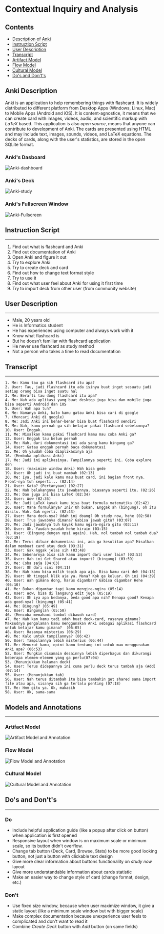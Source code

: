 # Contextual Inquiry and Analysis

## Contents

* [Description of Anki](#Anki-Description)
* [Instruction Script](#Instruction-Script)
* [User Description](#User-Description)
* [Transcript](#Transcript)
* [Artifact Model](#Artifact-Model)
* [Flow Model](#Flow-Model)
* [Cultural Model](#Cultural-Model)
* [Do's and Don't's](#Do's-and-Don't's)

## Anki Description

Anki is an application to help remembering things with flashcard. It is widely distributed to different platform from Desktop Apps (Windows, Linux, Mac) to Mobile Apps (Android and iOS). It is content-agnostice, it means that we can create card with images, videos, audio, and scientific markup with _LaTeX_ based. This application is also _open source_, means that anyone can contribute to development of Anki. The cards are presented using HTML and may include text, images, sounds, videos, and LaTeX equations. The decks of cards, along with the user's statistics, are stored in the open SQLite format.

### Anki's Dasboard

![Anki-dashboard](images/Anki-dashboard.JPG)

### Anki's Deck

![Anki-study](images/Anki-study.JPG)

### Anki's Fullscreen Window

![Anki-Fullscreen](images/Anki-fullscreen.jpg)

## Instruction Script

___

1. Find out what is flashcard and Anki
2. Find out documentation of Anki
3. Open Anki and figure it out
4. Try to explore Anki
5. Try to create deck and card
6. Find out how to change text format style
7. Try to use it
8. Find out what user feel about Anki for using it first time
9. Try to import deck from other user (from community website)

## User Description

___

* Male, 20 years old
* He is Informatics student
* He has experiences using computer and always work with it
* Know what flashcard is
* But he doesn't familiar with flashcard application
* He never use flashcard as study method
* Not a person who takes a time to read documentation

## Transcript

___

```text
1. Me: Kamu tau ga sih flashcard itu apa?
2. User: Tau, jadi flashcard itu ada isinya buat inget sesuatu jadi setiap orang bisa inget suatu hal
3. Me: Berarti tau dong flashcard itu apa?
4. Me: Nah ada aplikasi yang buat desktop juga bisa dan mobile juga bisa seperti Android dan iOS
5. User: Wah apa tuh?
6. Me: Namanya Anki, kalo kamu gatau Anki bisa cari di google
7. (Mencari Anki di google)
8. Me: Jadi Anki ini benar-benar bisa buat flashcard sendiri
9. Me: Nah, kamu pernah ga sih belajar pakai flashcard sebelumnya?
10. User: Enggak.
11. Me: Misalkan kamu pakai flashcard kamu mau coba Anki ga?
12. User: Enggak tau belum pernah
13. Me: Nah, dari dokumentasi ini ada yang kamu bingung ga?
14. User: Gatau enggak pernah baca dokumentasi
15. Me: Oh yaudah coba diaplikasinya aja
16. (Membuka aplikasi Anki)
17. Me: Jadi ini aplikasinya. Tampilannya seperti ini. Coba explore deh
18. User: (maximize window Anki) Wah bisa gede
19. User: Oh jadi ini buat nambah (02:13)
20. Me: Iya, jadi kalo kamu mau buat card, ini bagian front nya. Front-nya tuh seperti... (02:14)
21. User: Kata? (Pertanyaan) (02:27)
22. Me: Nah belakangnya itu jawabannya, biasanya seperti itu. (02:26)
23. Me: Dan juga ini bisa LaTeX (02:34)
24. User: Wow (02:36)
25. Me: Jadi LaTeX kayak kamu bisa buat formula matematika (02:42)
26. User: Mana formulanya? Ini? Oh bukan. Enggak ah (bingung), oh itu disitu. Wah. Gak ngerti. (02:43)
27. User: Mana deck-nya? Udah ini doang? Oh study now, hehe (02:58)
28. User: Trus jawabnya dimana? Gabisa jawab gitu? (03:07)
29. Me: Jadi jawabnya tuh kayak kamu ngira-ngira gitu (03:11)
30. User: Oh. Yaudah-yaudah hehe kirain (03:15)
31. User: (Bingung dengan opsi again). Hah, nol tambah nol tambah dua? (03:19)
32. Me: Terus diluar dokumentasi ini, ada ga kesulitan apa? Misalkan dalam membuat card atau deck (03:31)
33. User: Gak nggak jelas sih (03:48)
34. Me: Sebenarnya bisa sih kamu import dari user lain? (03:53)
35. User: Hah ini Get Shared atau import? (bingung) (03:59)
36. Me: Coba saja (04:03)
37. User: Oh dari sini (04:11)
38. Me: Nah kamu bisa milih topik apa aja. Bisa kamu cari deh (04:13)
39. User: Oh tinggal klik aja ya. Mana? Kok ga keluar. Oh ini (04:39)
40. User: Wah gimana dong, harus digambar? Gabisa digambar Hehe (05:10)
41. Me: Bukan digambar tapi kamu mengira-ngira (05:14)
42. User: Wow, bisa di langsung edit juga (05:19)
43. User: Oh iya apa bedanya, beda good apa nih? Kenapa good? Kenapa ada good-nya? (bingung) (05:41)
44. Me: Bingung? (05:49)
45. User: Bingunglah (05:50)
46. (Mencoba memahami tombol dibawah card)
47. Me: Nah kan kamu tadi udah buat deck-card, rasanya gimana? Maksudnya pengalaman kamu menggunakan Anki sebagai aplikasi flashcard untuk belajar kamu gimana?  (06:05)
48. User: Rasanya misterius (06:29)
49. Me: Kalo untuk tampilannya? (06:42)
50. User: Tampilannya lebih misterius (06:44)
51. Me: Menurut kamu, opini kamu tentang ini untuk mau menggunakan Anki apa? (06:53)
52. User: Mungkin disamain desainnya lebih diperbagus dan dikurangi beberapa elemen-elemen yang ga perlu(07:04)
53. (Menunjukkan halaman deck)
54. User: Terus didepannya ini cuma perlu deck terus tambah aja (Add) (07:14)
55. User: (Menunjukkan tab)
56. User: Nah terus ditambah itu bisa tambahin get shared sama import file atau apa, sisanya sih ga terlalu penting (07:18)
57. Me: Hmm gitu ya. Ok, makasih
58. User: Ok, sama-sama
```

## Models and Annotations

___

### Artifact Model

![Artifact Model and Annotation](images/artifact-model-Anki.JPG)

### Flow Model

![Flow Model and Annotation](images/flow-model-Anki.JPG)

### Cultural Model

![Cultural Model and Annotation](images/cultural-model-Anki.JPG)

## Do's and Don't's

___

### Do

* Include helpful application guide (like a popup after click on button) when application is first opened
* Responsive layout when window is on maximum scale or minimum scale, so its button didn't overflow.
* Change tab button (Deck, Card, Browse, Stats) to be more good looking button, not just a button with clickable text design
* Give more clear information about buttons functionality on _study now_ layout
* Give more understandable information about cards statistic
* Make an easier way to change style of card (change format, design, etc.)

### Don't

* Use fixed size window, because when user maximize window, it give a static layout (like a minimum scale window but with bigger scale)
* Make complex documentation because unexperience user feels to complicated and don't want to read it
* Combine _Create Deck_ button with _Add_ button (on same fields)